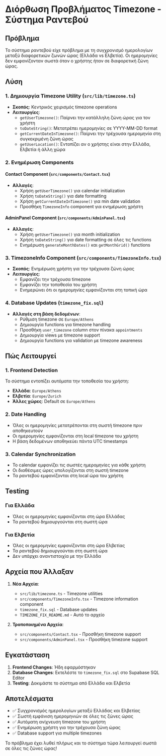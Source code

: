 # Διόρθωση Προβλήματος Timezone - Σύστημα Ραντεβού

## Πρόβλημα
Το σύστημα ραντεβού είχε πρόβλημα με τη συγχρονισμό ημερολογίων μεταξύ διαφορετικών ζωνών ώρας (Ελλάδα vs Ελβετία). Οι ημερομηνίες δεν εμφανίζονταν σωστά όταν ο χρήστης ήταν σε διαφορετική ζώνη ώρας.

## Λύση

### 1. Δημιουργία Timezone Utility (`src/lib/timezone.ts`)
- **Σκοπός**: Κεντρικός χειρισμός timezone operations
- **Λειτουργίες**:
  - `getUserTimezone()`: Παίρνει την κατάλληλη ζώνη ώρας για τον χρήστη
  - `toDateString()`: Μετατρέπει ημερομηνίες σε YYYY-MM-DD format
  - `getCurrentDateInTimezone()`: Παίρνει την τρέχουσα ημερομηνία στη συγκεκριμένη ζώνη ώρας
  - `getUserLocation()`: Εντοπίζει αν ο χρήστης είναι στην Ελλάδα, Ελβετία ή άλλη χώρα

### 2. Ενημέρωση Components

#### Contact Component (`src/components/Contact.tsx`)
- **Αλλαγές**:
  - Χρήση `getUserTimezone()` για calendar initialization
  - Χρήση `toDateString()` για date formatting
  - Χρήση `getCurrentDateInTimezone()` για min date validation
  - Προσθήκη `TimezoneInfo` component για ενημέρωση χρήστη

#### AdminPanel Component (`src/components/AdminPanel.tsx`)
- **Αλλαγές**:
  - Χρήση `getUserTimezone()` για month initialization
  - Χρήση `toDateString()` για date formatting σε όλες τις functions
  - Ενημέρωση `generateMonthDates()` και `getMonthGrid()` functions

### 3. TimezoneInfo Component (`src/components/TimezoneInfo.tsx`)
- **Σκοπός**: Ενημέρωση χρήστη για την τρέχουσα ζώνη ώρας
- **Λειτουργίες**:
  - Εμφανίζει την τρέχουσα timezone
  - Εμφανίζει την τοποθεσία του χρήστη
  - Ενημερώνει ότι οι ημερομηνίες εμφανίζονται στη τοπική ώρα

### 4. Database Updates (`timezone_fix.sql`)
- **Αλλαγές στη βάση δεδομένων**:
  - Ρύθμιση timezone σε `Europe/Athens`
  - Δημιουργία functions για timezone handling
  - Προσθήκη `user_timezone` column στον πίνακα `appointments`
  - Δημιουργία views με timezone support
  - Δημιουργία functions για validation με timezone awareness

## Πώς Λειτουργεί

### 1. Frontend Detection
Το σύστημα εντοπίζει αυτόματα την τοποθεσία του χρήστη:
- **Ελλάδα**: `Europe/Athens`
- **Ελβετία**: `Europe/Zurich`
- **Άλλες χώρες**: Default σε `Europe/Athens`

### 2. Date Handling
- Όλες οι ημερομηνίες μετατρέπονται στη σωστή timezone πριν αποθηκευτούν
- Οι ημερομηνίες εμφανίζονται στη local timezone του χρήστη
- Η βάση δεδομένων αποθηκεύει πάντα UTC timestamps

### 3. Calendar Synchronization
- Το calendar εμφανίζει τις σωστές ημερομηνίες για κάθε χρήστη
- Οι διαθέσιμες ώρες υπολογίζονται στη σωστή timezone
- Τα ραντεβού εμφανίζονται στη local ώρα του χρήστη

## Testing

### Για Ελλάδα
- Όλες οι ημερομηνίες εμφανίζονται στη ώρα Ελλάδας
- Τα ραντεβού δημιουργούνται στη σωστή ώρα

### Για Ελβετία
- Όλες οι ημερομηνίες εμφανίζονται στη ώρα Ελβετίας
- Τα ραντεβού δημιουργούνται στη σωστή ώρα
- Δεν υπάρχει αναντιστοιχία με την Ελλάδα

## Αρχεία που Άλλαξαν

1. **Νέα Αρχεία**:
   - `src/lib/timezone.ts` - Timezone utilities
   - `src/components/TimezoneInfo.tsx` - Timezone information component
   - `timezone_fix.sql` - Database updates
   - `TIMEZONE_FIX_README.md` - Αυτό το αρχείο

2. **Τροποποιημένα Αρχεία**:
   - `src/components/Contact.tsx` - Προσθήκη timezone support
   - `src/components/AdminPanel.tsx` - Προσθήκη timezone support

## Εγκατάσταση

1. **Frontend Changes**: Ήδη εφαρμόστηκαν
2. **Database Changes**: Εκτελέστε το `timezone_fix.sql` στο Supabase SQL Editor
3. **Testing**: Δοκιμάστε το σύστημα από Ελλάδα και Ελβετία

## Αποτελέσματα

- ✅ Συγχρονισμός ημερολογίων μεταξύ Ελλάδας και Ελβετίας
- ✅ Σωστή εμφάνιση ημερομηνιών σε όλες τις ζώνες ώρας
- ✅ Αυτόματη ανίχνευση timezone του χρήστη
- ✅ Ενημέρωση χρήστη για την τρέχουσα ζώνη ώρας
- ✅ Database support για multiple timezones

Το πρόβλημα έχει λυθεί πλήρως και το σύστημα τώρα λειτουργεί σωστά σε όλες τις ζώνες ώρας!
